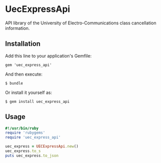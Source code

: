 # UecExpressApi

API library of the University of Electro-Communications class cancellation information.

## Installation

Add this line to your application's Gemfile:

    gem 'uec_express_api'

And then execute:

    $ bundle

Or install it yourself as:

    $ gem install uec_express_api

## Usage

```example.rb
#!/usr/bin/ruby
require 'rubygems'
require 'uec_express_api'

uec_express = UECExpressApi.new()
uec_express.to_s
puts uec_express.to_json
```

